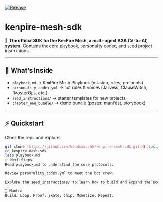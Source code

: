 [![Release](https://img.shields.io/github/v/release/kendomaschk/kenpire-mesh-sdk)](https://github.com/kendomaschk/kenpire-mesh-sdk/releases/latest)

# kenpire-mesh-sdk

🚀 **The official SDK for the KenPire Mesh, a multi-agent A2A (AI-to-AI) system.** Contains the core playbook, personality codex, and seed project instructions.  

---

## 🔑 What’s Inside
- `playbook.md` → KenPire Mesh Playbook (mission, rules, protocols)  
- `personality_codex.yml` → bot roles & voices (Jarvess, ClauseWitch, RoosterOps, etc.)  
- `seed_instructions/` → starter templates for new projects  
- `chapter_one_bundle/` → demo bundle (poster, manifest, storybook)  

---

## ⚡ Quickstart

Clone the repo and explore:

```bash
git clone [https://github.com/kendomaschk/kenpire-mesh-sdk.git](https://github.com/kendomaschk/kenpire-mesh-sdk.git)
cd kenpire-mesh-sdk
less playbook.md
✅ Next Steps
Read playbook.md to understand the core protocols.

Review personality_codex.yml to meet the bot crew.

Explore the seed_instructions/ to learn how to build and expand the ecosystem.

🧭 Mantra
Build. Loop. Proof. Skate. Ship. Monetize. Repeat.
